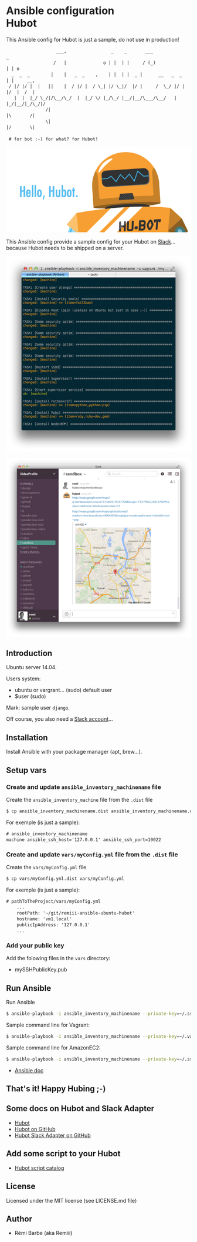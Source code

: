 # Ansible configuration<br>Hubot

This Ansible config for Hubot is just a sample, do not use in production!

```
                   ___,                 _    _       ___               _
                  /   |              o | |  | |     / (_)             | | o
  _  _  _        |    |   _  _    ,    | |  | |  _ |      __   _  _   | |     __,
 / |/ |/ |  |   ||    |  / |/ |  / \_| |/ \_|/  |/ |     /  \_/ |/ |  |/  |  /  |
   |  |  |_/ \_/|/\__/\_/  |  |_/ \/ |_/\_/ |__/|__/\___/\__/   |  |_/|__/|_/\_/|/
               /|                                                     |\       /|
               \|                                                     |/       \|

 # for bot :-) for what? for Hubot!

```

![Screen shot - Hubot](https://raw.githubusercontent.com/Remiii/remiii-ansible-ubuntu-hubot/master/_documentation/image/hubot-logo.png)<br>

This Ansible config provide a sample config for your Hubot on [Slack](https://slack.com)... because Hubot needs to be shipped on a server.

![Screen shot - Ansible](https://raw.githubusercontent.com/Remiii/remiii-ansible-ubuntu-hubot/master/_documentation/image/image1.png)<br>

![Screen shot - Slack](https://raw.githubusercontent.com/Remiii/remiii-ansible-ubuntu-hubot/master/_documentation/image/image2.png)<br>

## Introduction

Ubuntu server 14.04.

Users system:
- ubuntu or vargrant... (sudo) default user
- $user (sudo)

Mark: sample user `django`.

Off course, you also need a [Slack account](https://slack.com/signin)...

## Installation

Install Ansible with your package manager (apt, brew...).

## Setup vars


### Create and update `ansible_inventory_machinename` file

Create the `ansible_inventory_machine` file from the `.dist` file
```sh
$ cp ansible_inventory_machinename.dist ansible_inventory_machinename.dist
```

For exemple (is just a sample):
```
# ansible_inventory_machinename
machine ansible_ssh_host='127.0.0.1' ansible_ssh_port=10022
```

### Create and update `vars/myConfig.yml` file from the `.dist` file

Create the `vars/myConfig.yml` file
```sh
$ cp vars/myConfig.yml.dist vars/myConfig.yml
```

For exemple (is just a sample):
```
# pathToTheProject/vars/myConfig.yml
    ...
    rootPath: '~/git/remiii-ansible-ubuntu-hubot'
    hostname: 'vm1.local'
    publicIpAddress: '127.0.0.1'
    ...
```

### Add your public key

Add the folowing files in the `vars` directory:

- mySSHPublicKey.pub



## Run Ansible

Run Ansible

```sh
$ ansible-playbook -i ansible_inventory_machinename --private-key=~/.ssh/myFuckingPrivateKey.pem -u yourDefaultUser ./myConfig.yml
```

Sample command line for Vagrant:

```sh
$ ansible-playbook -i ansible_inventory_machinename --private-key=~/.vagrant.d/insecure_private_key -u vagrant ./myConfig.yml
```

Sample command line for AmazonEC2:

```sh
$ ansible-playbook -i ansible_inventory_machinename --private-key=~/.ssh/my-private-key.pem -u ubuntu ./myConfig.yml
```

- [Ansible doc](http://docs.ansible.com/guide_vagrant.html#running-ansible-manually)

## That's it! Happy Hubing ;-)

## Some docs on Hubot and Slack Adapter

- [Hubot](https://hubot.github.com)
- [Hubot on GitHub](https://github.com/github/hubot)
- [Hubot Slack Adapter on GitHub](https://github.com/tinyspeck/hubot-slack)

## Add some script to your Hubot

- [Hubot script catalog](https://hubot-script-catalog.herokuapp.com)

## License

Licensed under the MIT license (see LICENSE.md file)

## Author

* Rémi Barbe (aka Remiii)


